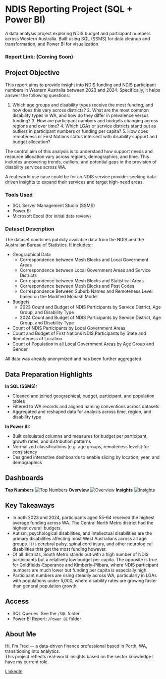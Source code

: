 # NDIS Reporting Project (SQL + Power BI)

A data analysis project exploring NDIS budget and participant numbers across Western Australia. Built using SQL (SSMS) for data cleanup and transformation, and Power BI for visualization.

### Report Link: (Coming Soon) 

## Project Objective

This report aims to provide insight into NDIS funding and NDIS participant numbers in Western Australia between 2023 and 2024. Specifically, it helps answer the following questions:
    
  1. Which age groups and disability types receive the most funding, and how does this vary across districts?
	2.	What are the most common disability types in WA, and how do they differ in prevalence versus funding?
	3.	How are participant numbers and budgets changing across regions and over time?
	4.	Which LGAs or service districts stand out as outliers in participant numbers or funding per capita?
	5.	How does remoteness or First Nations status intersect with disability support and budget allocation?

The central aim of this analysis is to understand how support needs and resource allocation vary across regions, demographics, and time. This includes uncovering trends, outliers, and potential gaps in the provision of disability services across WA.

A real-world use case could be for an NDIS service provider seeking data-driven insights to expand their services and target high-need areas.

### Tools Used

- SQL Server Management Studio (SSMS)
- Power BI
- Microsoft Excel (for initial data review)

### Dataset Description

The dataset combines publicly available data from the NDIS and the Australian Bureau of Statistics. It includes::

- Geographical Data
    - Correspondence between Mesh Blocks and Local Government Areas
    - Correspondence between Local Government Areas and Service Districts
    - Correspondence between Mesh Blocks and Statistical Areas
    - Correspondence between Mesh Blocks and Post Codes
    - Correspondence Between Suburb Names and Remoteness Level based on the Modified Monash Model
- Budgets
    - 2023 Count and Budget of NDIS Participants by Service District, Age Group, and Disability Type
    - 2024 Count and Budget of NDIS Participants by Service District, Age Group, and Disability Type
- Count of NDIS Participants by Local Government Areas
- Count and Budget of First Nations NDIS Participants by State and Remoteness of Location
- Count of Population in all Local Government Areas by Age Group and Gender

All data was already anonymized and has been further aggregated.

## Data Preparation Highlights

**In SQL (SSMS):**
- Cleaned and joined geographical, budget, participant, and population tables
- Filtered to WA records and aligned naming conventions across datasets
- Aggregated and reshaped data for analysis across time, region, and disability type

**In Power BI:**
- Built calculated columns and measures for budget per participant, growth rates, and distribution patterns
- Normalized classifications (e.g. age groups, remoteness levels) for consistency
- Designed interactive dashboards to enable slicing by location, year, and demographics

## Dashboards
**Top Numbers**
![Top Numbers](https://github.com/user-attachments/assets/ba6d3ad3-7631-4e57-885e-8df19cde8b8e)
**Overview**
![Overview](https://github.com/user-attachments/assets/f18da841-09d6-48a7-b967-ae09eef16a63)
**Insights**
![Insights](https://github.com/user-attachments/assets/17060933-1e19-4ae9-8fb9-5643da841b6c)

## Key Takeaways
- In both 2023 and 2024, participants aged 55–64 received the highest average funding across WA. The Central North Metro district had the highest overall budgets.
- Autism, psychological disabilities, and intellectual disabilities are the primary disabilities affecting most West Australians across all age groups. It is cerebral palsy, spinal cord injury, and other neurological disabilities that get the most funding however.
- Of all districts, South Metro stands out with a high number of NDIS participants but a relatively low budget per capita. The opposite is true for Goldfields-Esperance and Kimberly-Pilbara, where NDIS participant numbers are much lower but funding per capita is especially high.
- Participant numbers are rising steadily across WA, particularly in LGAs with populations under 5,000, where disability rates are growing faster than general population growth.

## Access
- SQL Queries: See the `/SQL` folder
- Power BI Report: `/Power BI` folder

## About Me
Hi, I'm Fred — a data-driven finance professional based in Perth, WA, transitioning into analytics.  
This project reflects real-world insights based on the sector knowledge I have my current role.

[LinkedIn](https://linkedin.com/in/fred-rinaldo)
